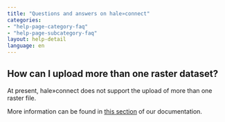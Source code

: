 ```yaml
---
title: "Questions and answers on hale»connect"
categories:
- "help-page-category-faq"
- "help-page-subcategory-faq"
layout: help-detail
language: en
---
```


<h2>How can I upload more than one raster dataset?</h2>

At present, hale»connect does not support the upload of more than one raster file. 

More information can be found in <a href="https://www.wetransform.to/help/en/help-page-category-datasetworkflow/help-page-subcategory-datasetworkflowcreatedataset/2015/01/09/dataset-multiSource/">this section</a> of our documentation.
